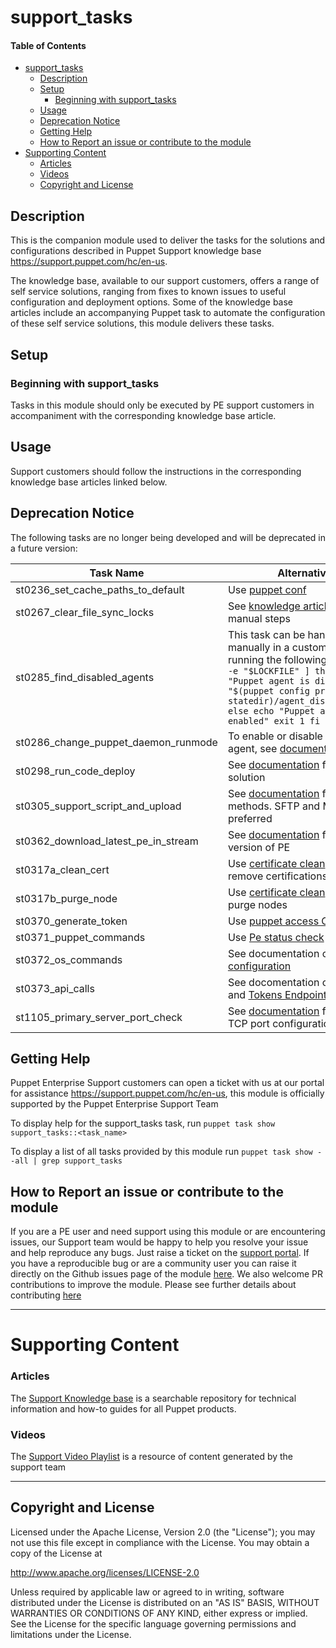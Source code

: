 # support_tasks

#### Table of Contents

- [support_tasks](#support_tasks)
  - [Description](#description)
  - [Setup](#setup)
    - [Beginning with support_tasks](#beginning-with-support_tasks)
  - [Usage](#usage)
  - [Deprecation Notice](#deprecation-notice)
  - [Getting Help](#getting-help)
  - [How to Report an issue or contribute to the module](#how-to-report-an-issue-or-contribute-to-the-module)
- [Supporting Content](#supporting-content)
    - [Articles](#articles)
    - [Videos](#videos)
  - [Copyright and License](#copyright-and-license)
## Description

This is the companion module used to deliver the tasks for the solutions and configurations described in Puppet Support knowledge base <https://support.puppet.com/hc/en-us>.

The knowledge base, available to our support customers, offers a range of self service solutions, ranging from fixes to known issues to  useful configuration and deployment options. Some of the knowledge base articles include an accompanying Puppet task to automate the configuration of these self service solutions, this module delivers these tasks.

## Setup

### Beginning with support_tasks

Tasks in this module should only be executed by PE support customers in accompaniment with the corresponding knowledge base article.

## Usage

Support customers should follow the instructions in the corresponding knowledge base articles linked below.

## Deprecation Notice

The following tasks are no longer being developed and will be deprecated in a future version:

| Task Name | Alternative |
|-----------|-------------|
| st0236_set_cache_paths_to_default | Use [puppet conf](https://forge.puppet.com/modules/puppetlabs/puppet_conf/readme) |
| st0267_clear_file_sync_locks | See [knowledge article](https://support.puppet.com/hc/en-us/articles/360003883933) for manual steps |
| st0285_find_disabled_agents | This task can be handled manually in a custom task by running the following code: ```if [ -e "$LOCKFILE" ] then echo "Puppet agent is disabled" cat "$(puppet config print statedir)/agent_disabled.lock" else echo "Puppet agent is enabled" exit 1 fi``` |
| st0286_change_puppet_daemon_runmode | To enable or disable puppet agent, see [documentation](https://www.puppet.com/docs/puppet/latest/man/agent.html#options) |
| st0298_run_code_deploy | See [documentation](https://www.puppet.com/docs/pe/latest/code_mgr) for suitable solution |
| st0305_support_script_and_upload | See [documentation](https://portal.perforce.com/s/article/360009970114) for upload methods. SFTP and MFT are preferred|
| st0362_download_latest_pe_in_stream |  See [documentation](https://portal.perforce.com/s/article/218822507) for latest version of PE |
| st0317a_clean_cert | Use [certificate clean](https://www.puppet.com/docs/puppet/7/server/http_certificate_clean) API to remove certifications |
| st0317b_purge_node | Use [certificate clean](https://www.puppet.com/docs/puppet/7/server/http_certificate_clean) API to purge nodes |
| st0370_generate_token | Use [puppet access CLI](https://www.puppet.com/docs/pe/latest/rbac_token_auth_intro.html#generate_a_token_using_puppet_access) |
| st0371_puppet_commands | Use [Pe status check](https://forge.puppet.com/modules/puppetlabs/pe_status_check/readme) |
| st0372_os_commands |  See documentation on [system configuration](https://portal.perforce.com/s/article/360040232993) |
| st0373_api_calls | See docomentation on [CD4PE](https://www.puppet.com/docs/continuous-delivery/4.x/cd_user_guide.html) and [Tokens Endpoint](https://www.puppet.com/docs/pe/latest/rbac_api_v1_token.html) |
| st1105_primary_server_port_check | See [documentation](https://www.puppet.com/docs/pe/latest/system_configuration.html#firewall_standard) for checking TCP port configuration |

## Getting Help

Puppet Enterprise Support customers can open a ticket with us at our portal for assistance <https://support.puppet.com/hc/en-us>, this module is officially supported by the Puppet Enterprise Support Team

To display help for the support\_tasks task, run `puppet task show support_tasks::<task_name>`

To display a list of all tasks provided by this module run `puppet task show --all | grep support_tasks`

## How to Report an issue or contribute to the module

If you are a PE user and need support using this module or are encountering issues, our Support team would be happy to help you resolve your issue and help reproduce any bugs. Just raise a ticket on the [support portal](https://support.puppet.com/hc/en-us/requests/new).
If you have a reproducible bug or are a community user you can raise it directly on the Github issues page of the module [here](https://github.com/puppetlabs/support-tasks/issues).
We also welcome PR contributions to improve the module. Please see further details about contributing [here](https://puppet.com/docs/puppet/7.5/contributing.html#contributing_changes_to_module_repositories)


---

# Supporting Content

### Articles

The [Support Knowledge base](https://support.puppet.com/hc/en-us) is a searchable repository for technical information and how-to guides for all Puppet products.


### Videos

The [Support Video Playlist](https://youtube.com/playlist?list=PLV86BgbREluWKzzvVulR74HZzMl6SCh3S) is a resource of content generated by the support team


   ---


## Copyright and License

Licensed under the Apache License, Version 2.0 (the "License"); you may not use this file except in compliance with the License. You may obtain a copy of the License at

<http://www.apache.org/licenses/LICENSE-2.0>

Unless required by applicable law or agreed to in writing, software distributed under the License is distributed on an "AS IS" BASIS, WITHOUT WARRANTIES OR CONDITIONS OF ANY KIND, either express or implied. See the License for the specific language governing permissions and limitations under the License.


